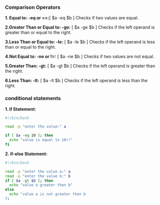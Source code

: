 ### Comparison Operators
**1. Equal to: -eq or ==:**[ $a -eq $b ] Checks if two values are equal.<br>

**2.Greater Than or Equal to: -ge:** [ $a -ge $b ] Checks if the left operand is greater than or equal to the right.<br>

**3.Less Than or Equal to: -le:** [ $a -le $b ] Checks if the left operand is less than or equal to the right.<br>

**4.Not Equal to: -ne or !=:** [ $a -ne $b ] Checks if two values are not equal.<br>

**5.Greater Than: -gt:** [ $a -gt $b ] Checks if the left operand is greater than the right.<br>

**6.Less Than: -lt:** [ $a -lt $b ] Checks if the left operand is less than the right.<br>

### conditional statements
**1. if Statement:**
```sh
#!/bin/bash

read -p "enter the value:" a

if [ $a -eq 10 ]; then
  echo "value is equal to 10!!"
fi
```

**2. if-else Statement:**
```sh
#!/bin/bash

read -p "enter the value a:" a
read -p "enter the value b:" b
if [ $a -gt $b ]; then
  echo "value a greater then b"
else
  echo "value a is not greater then b
fi